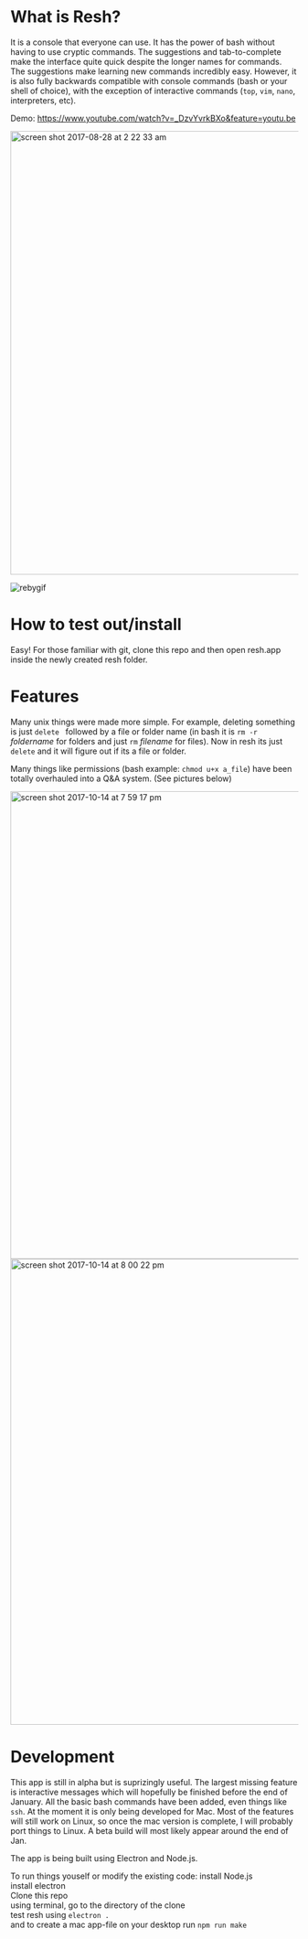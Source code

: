 # What is Resh?
It is a console that everyone can use. It has the power of bash without having to use cryptic commands. The suggestions and tab-to-complete make the interface quite quick despite the longer names for commands. The suggestions make learning new commands incredibly easy. However, it is also fully backwards compatible with console commands (bash or your shell of choice), with the exception of interactive commands (`top`, `vim`, `nano`, interpreters, etc).

Demo: https://www.youtube.com/watch?v=_DzvYvrkBXo&feature=youtu.be

<img width="776" alt="screen shot 2017-08-28 at 2 22 33 am" src="https://user-images.githubusercontent.com/17692058/29763276-1ef8629c-8b98-11e7-9a9c-1154195a5f52.png">

![rebygif](https://user-images.githubusercontent.com/17692058/29953404-8ec19c4c-8e95-11e7-8770-c628ee57dfe0.gif)


# How to test out/install
Easy! For those familiar with git, clone this repo and then open resh.app inside the newly created resh folder.


# Features
Many unix things were made more simple. For example, deleting something is just `delete ` followed by a file or folder name (in bash it is `rm -r` *foldername* for folders and just `rm` *filename* for files). Now in resh its just `delete` and it will figure out if its a file or folder.

Many things like permissions (bash example: `chmod u+x a_file`) have been totally overhauled into a Q&A system. (See pictures below)

<img width="818" alt="screen shot 2017-10-14 at 7 59 17 pm" src="https://user-images.githubusercontent.com/17692058/31580593-3ebdad60-b11a-11e7-8bc9-78806039eb37.png">
<img width="815" alt="screen shot 2017-10-14 at 8 00 22 pm" src="https://user-images.githubusercontent.com/17692058/31580605-60274d4e-b11a-11e7-8001-77d2a3a7af8c.png">



# Development

This app is still in alpha but is suprizingly useful. The largest missing feature is interactive messages which will hopefully be finished before the end of January. All the basic bash commands have been added, even things like `ssh`. At the moment it is only being developed for Mac. Most of the features will still work on Linux, so once the mac version is complete, I will probably port things to Linux. A beta build will most likely appear around the end of Jan. 

The app is being built using Electron and Node.js.

To run things youself or modify the existing code: 
    install Node.js <br>
    install electron <br>
    Clone this repo <br> 
    using terminal, go to the directory of the clone <br>
    test resh using `electron .` <br>
    and to create a mac app-file on your desktop run `npm run make`


